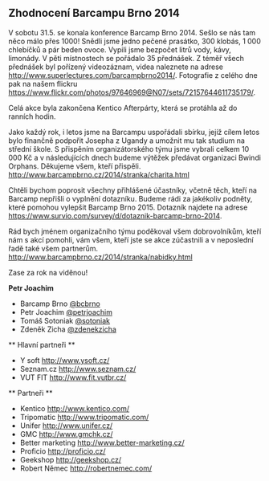 Zhodnocení Barcampu Brno 2014
-----------------------------

V sobotu 31.5. se konala konference Barcamp Brno 2014. Sešlo se nás tam něco málo přes 1000! Snědli jsme jedno pečené prasátko, 300 klobás, 1 000 chlebíčků a pár beden ovoce. Vypili jsme bezpočet litrů vody, kávy, limonády. V pěti místnostech se pořádalo 35 přednášek. Z téměř všech přednášek byl pořízený videozáznam, videa naleznete na adrese <http://www.superlectures.com/barcampbrno2014/>. Fotografie z celého dne pak na našem flickru <https://www.flickr.com/photos/97646969@N07/sets/72157644611735179/>.

Celá akce byla zakončena Kentico Afterpárty, která se protáhla až do ranních hodin.

Jako každý rok, i letos jsme na Barcampu uspořádali sbírku, jejíž cílem letos bylo finančně podpořit Josepha z Ugandy a umožnit mu tak studium na střední škole. S přispěním organizátorského týmu jsme vybrali celkem 10 000 Kč a v následujících dnech budeme výtěžek předávat organizaci Bwindi Orphans. Děkujeme všem, kteří přispěli. <http://www.barcampbrno.cz/2014/stranka/charita.html>

Chtěli bychom poprosit všechny přihlášené účastníky, včetně těch, kteří na Barcamp nepřišli o vyplnění dotazníku. Budeme rádi za jakékoliv podněty, které pomohou vylepšit Barcamp Brno 2015. Dotazník najdete na adrese <https://www.survio.com/survey/d/dotaznik-barcamp-brno-2014>.

Rád bych jménem organizačního týmu poděkoval všem dobrovolníkům, kteří nám s akcí pomohli, vám všem, kteří jste se akce zúčastnili a v neposlední řadě také všem partnerům. 
<http://www.barcampbrno.cz/2014/stranka/nabidky.html>

Zase za rok na viděnou!

__Petr Joachim__

 - Barcamp Brno [@bcbrno](https://twitter.com/bcbrno)
 - Petr Joachim [@petrjoachim](https://twitter.com/petrjoachim)
 - Tomáš Sotoniak [@sotoniak](https://twitter.com/sotoniak)
 - Zdeněk Zicha [@zdenekzicha](https://twitter.com/zdenekzicha)

** Hlavní partneři **

 - Y soft <http://www.ysoft.cz/>
 - Seznam.cz <http://www.seznam.cz/>
 - VUT FIT <http://www.fit.vutbr.cz/>

** Partneři **

 - Kentico <http://www.kentico.com/>
 - Tripomatic <http://www.tripomatic.com/>
 - Unifer <http://www.unifer.cz/>
 - GMC <http://www.gmchk.cz/>
 - Better marketing <http://www.better-marketing.cz/>
 - Proficio <http://proficio.cz/>
 - Geekshop <http://geekshop.cz/>
 - Robert Němec <http://robertnemec.com/>

